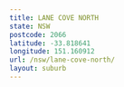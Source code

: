 ```yaml
---
title: LANE COVE NORTH
state: NSW
postcode: 2066
latitude: -33.818641
longitude: 151.160912
url: /nsw/lane-cove-north/
layout: suburb
---
```

